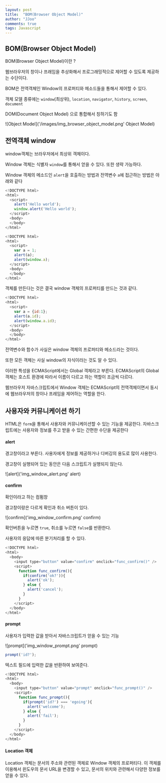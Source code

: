 ```yaml
---
layout: post
title:  "BOM(Browser Object Model)"
author: "JJoo"
comments: true
tags: Javascript
---
```




## BOM(Browser Object Model)


BOM(Browser Object Model)이란 ?

웹브라우저의 창이나 프래임을 추상화해서 프로그래밍적으로 제어할 수 있도록 제공하는 수단이다. 

BOM은 전역객체인 Window의 프로퍼티와 메소드들을 통해서 제어할 수 있다. 

객체 모델 종류에는  `window`(최상위), `location`, `navigator`, `history`, `screen`, `document`

DOM(Document Object Model) 으로 통합해서 칭하기도 함

![Object Model]('/images/img_browser_object_model.png' Object Model)



## 전역객체 window 

window객체는 브라우저에서 최상위 객체이다.

Window 객체는 식별자 `window`를 통해서 얻을 수 있다. 또한 생략 가능하다. 

Window 객체의 메소드인 `alert`을 호출하는 방법과 전역변수 `a`에 접근하는 방법은 아래와 같다

```javascript
<!DOCTYPE html>
<html>
  <script>
    alert('Hello world');
    window.alert('Hello world');
  </script>
  <body>
  </body>
</html>

<!DOCTYPE html>
<html>
  <script>
    var a = 1;
    alert(a);
    alert(window.a);
  </script>
  <body>
  </body>
</html>
```


객체를 만든다는 것은 결국 window 객체의 프로퍼티를 만드는 것과 같다.


```javascript
<!DOCTYPE html>
<html>
  <script>
    var a = {id:1};
    alert(a.id);
    alert(window.a.id);
  </script>
  <body>
  </body>
</html>
```

전역변수와 함수가 사실은 window 객체의 프로퍼티와 메소드라는 것이다. 

또한 모든 객체는 사실 window의 자식이라는 것도 알 수 있다. 

이러한 특성을 ECMAScript에서는 Global 객체라고 부른다. ECMAScript의 Global 객체는 호스트 환경에 따라서 이름이 다르고 하는 역할이 조금씩 다르다. 

웹브라우저 자바스크립트에서 Window 객체는 ECMAScript의 전역객체이면서 동시에 웹브라우저의 창이나 프레임을 제어하는 역할을 한다.




## 사용자와 커뮤니케이션 하기

HTML은 `form`을 통해서 사용자와 커뮤니케이션할 수 있는 기능을 제공한다. 자바스크립트에는 사용자와 정보를 주고 받을 수 있는 간편한 수단을 제공한다


#### alert 

경고창이라고 부른다. 사용자에게 정보를 제공하거나 디버깅의 용도로 많이 사용한다.

경고창이 실행되어 있는 동안은 다음 스크립트가 실행되지 않는다.

![alert]('img_window_alert.png' alert)


#### confirm

확인이라고 하는 컴펌창

경고창이랑은 다르게 확인과 취소 버튼이 있다. 

![confirm]('img_window_confirm.png' confirm)

확인버튼을 누르면 `true`, 취소를 누르면 `false`를 반환한다. 

사용자의 응답에 따른 분기처리를 할 수 있다.  


```javascript
<!DOCTYPE html>
<html>
  <body>
    <input type="button" value="confirm" onclick="func_confirm()" />
    <script>
      function func_confirm(){
        if(confirm('ok?')){
          alert('ok');
        } else {
          alert('cancel');
        }
      }
    </script>
  </body>
</html>
```



#### prompt 

사용자가 입력한 값을 받아서 자바스크립트가 얻을 수 있는 기능 

![prompt]('img_window_prompt.png' prompt)

```javascript
prompt('id?');
```

텍스트 필드에 입력한 값을 반환하여 보여준다. 

```javascript
<!DOCTYPE html>
<html>
  <body>
    <input type="button" value="prompt" onclick="func_prompt()" />
    <script>
      function func_prompt(){
        if(prompt('id?') === 'egoing'){
          alert('welcome');
        } else {
          alert('fail');
        }
      }
    </script>
  </body>
</html>
```


#### Location 객체 


Location 객체는 문서의 주소와 관련된 객체로 Window 객체의 프로퍼티다. 이 객체를 이용해서 윈도우의 문서 URL을 변경할 수 있고, 문서의 위치와 관련해서 다양한 정보를 얻을 수 있다.

